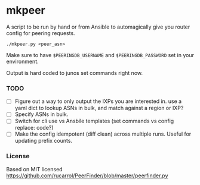 # mkpeer

A script to be run by hand or from Ansible to automagically give you router config for peering requests.

`./mkpeer.py <peer_asn>`

Make sure to have `$PEERINGDB_USERNAME` and `$PEERINGDB_PASSWORD` set in your environment.

Output is hard coded to junos set commands right now.

### TODO

 - [ ] Figure out a way to only output the IXPs you are interested in.
       use a yaml dict to lookup ASNs in bulk, and match against a region or IXP?
 - [ ] Specify ASNs in bulk.
 - [ ] Switch for cli use vs Ansbile templates (set commands vs config replace: code?)
 - [ ] Make the config idempotent (diff clean) across multiple runs. Useful for updating prefix counts.

 ### License
 Based on MIT licensed https://github.com/rucarrol/PeerFinder/blob/master/peerfinder.py 
